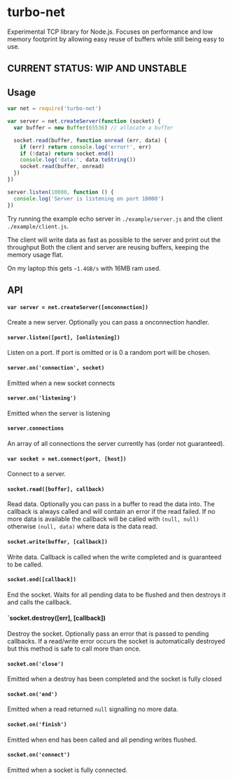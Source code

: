 # turbo-net

Experimental TCP library for Node.js.
Focuses on performance and low memory footprint by allowing easy reuse of buffers while still being easy to use.

## CURRENT STATUS: WIP AND UNSTABLE

## Usage

``` js
var net = require('turbo-net')

var server = net.createServer(function (socket) {
  var buffer = new Buffer(65536) // allocate a buffer

  socket.read(buffer, function onread (err, data) {
    if (err) return console.log('error!', err)
    if (!data) return socket.end()
    console.log('data:', data.toString())
    socket.read(buffer, onread)
  })
})

server.listen(10000, function () {
  console.log('Server is listening on port 10000')
})
```

Try running the example echo server in `./example/server.js`
and the client `./example/client.js`.

The client will write data as fast as possible to the server and print out the throughput
Both the client and server are reusing buffers, keeping the memory usage flat.

On my laptop this gets `~1.4GB/s` with 16MB ram used.

## API

#### `var server = net.createServer([onconnection])`

Create a new server. Optionally you can pass a onconnection handler.

#### `server.listen([port], [onlistening])`

Listen on a port. If port is omitted or is 0 a random port will be chosen.

#### `server.on('connection', socket)`

Emitted when a new socket connects

#### `server.on('listening')`

Emitted when the server is listening

#### `server.connections`

An array of all connections the server currently has (order not guaranteed).

#### `var socket = net.connect(port, [host])`

Connect to a server.

#### `socket.read([buffer], callback)`

Read data. Optionally you can pass in a buffer to read the data into.
The callback is always called and will contain an error if the read failed.
If no more data is available the callback will be called with `(null, null)`
otherwise `(null, data)` where data is the data read.

#### `socket.write(buffer, [callback])`

Write data. Callback is called when the write completed and is guaranteed to be
called.

#### `socket.end([callback])`

End the socket. Waits for all pending data to be flushed and then destroys it and calls the
callback.

#### `socket.destroy([err], [callback])

Destroy the socket. Optionally pass an error that is passed to pending callbacks.
If a read/write error occurs the socket is automatically destroyed but this method is
safe to call more than once.

#### `socket.on('close')`

Emitted when a destroy has been completed and the socket is fully closed

#### `socket.on('end')`

Emitted when a read returned `null` signalling no more data.

#### `socket.on('finish')`

Emitted when end has been called and all pending writes flushed.

#### `socket.on('connect')`

Emitted when a socket is fully connected.
